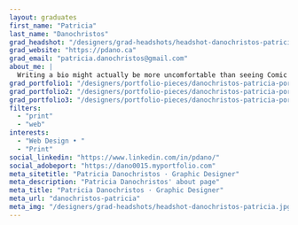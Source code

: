 ```yaml
---
layout: graduates
first_name: "Patricia"
last_name: "Danochristos"
grad_headshot: "/designers/grad-headshots/headshot-danochristos-patricia.jpg"
grad_website: "https://pdano.ca"
grad_email: "patricia.danochristos@gmail.com"
about_me: |
  Writing a bio might actually be more uncomfortable than seeing Comic Sans being used on a billboard. Here’s to saving the world from bios and Comic Sans.
grad_portfolio1: "/designers/portfolio-pieces/danochristos-patricia-portfolio1.jpg"
grad_portfolio2: "/designers/portfolio-pieces/danochristos-patricia-portfolio2.jpg"
grad_portfolio3: "/designers/portfolio-pieces/danochristos-patricia-portfolio3.jpg"
filters:
  - "print"
  - "web"
interests:
  - "Web Design • "
  - "Print"
social_linkedin: "https://www.linkedin.com/in/pdano/"
social_adobeport: "https://dano0015.myportfolio.com"
meta_sitetitle: "Patricia Danochristos · Graphic Designer"
meta_description: "Patricia Danochristos' about page"
meta_title: "Patricia Danochristos · Graphic Designer"
meta_url: "danochristos-patricia"
meta_img: "/designers/grad-headshots/headshot-danochristos-patricia.jpg"
---
```

